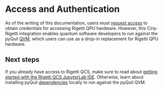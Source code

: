 # Access and Authentication

As of the writing of this documentation, users must [request access](https://qcs.rigetti.com/request-access) to obtain credentials for accessing Rigetti QPU hardware. However, this Cirq-Rigetti integration enables quantum software developers to run against the pyQuil
[QVM](https://pyquil-docs.rigetti.com/en/stable/migration.html), which users can use as a drop-in replacement for Rigetti QPU hardware.

## Next steps

If you already have access to Rigetti QCS, make sure to read about [getting started with the Rigetti QCS JupyterLab IDE](https://docs.rigetti.com/en/getting-started-with-your-ide/jupyterlab-ide). Otherwise, learn about installing pyQuil [dependencies](dependencies.md) locally to run against the pyQuil QVM.